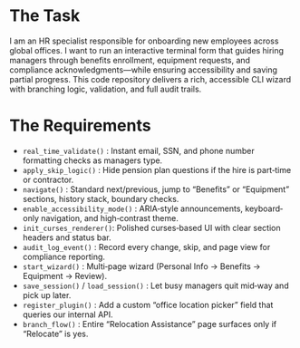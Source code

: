 # The Task

I am an HR specialist responsible for onboarding new employees across global offices. I want to run an interactive terminal form that guides hiring managers through benefits enrollment, equipment requests, and compliance acknowledgments—while ensuring accessibility and saving partial progress. This code repository delivers a rich, accessible CLI wizard with branching logic, validation, and full audit trails.

# The Requirements

* `real_time_validate()`  : Instant email, SSN, and phone number formatting checks as managers type.  
* `apply_skip_logic()`    : Hide pension plan questions if the hire is part‐time or contractor.  
* `navigate()`            : Standard next/previous, jump to “Benefits” or “Equipment” sections, history stack, boundary checks.  
* `enable_accessibility_mode()` : ARIA‐style announcements, keyboard‐only navigation, and high‐contrast theme.  
* `init_curses_renderer()`: Polished curses‐based UI with clear section headers and status bar.  
* `audit_log_event()`     : Record every change, skip, and page view for compliance reporting.  
* `start_wizard()`        : Multi‐page wizard (Personal Info → Benefits → Equipment → Review).  
* `save_session()` / `load_session()` : Let busy managers quit mid‐way and pick up later.  
* `register_plugin()`     : Add a custom “office location picker” field that queries our internal API.  
* `branch_flow()`         : Entire “Relocation Assistance” page surfaces only if “Relocate” is yes.  
